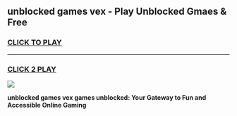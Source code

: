 
## unblocked games vex - Play Unblocked Gmaes & Free
<h3>
<a href="https://news.freeplayer.one?title=unblocked_games_vex&ref=23F">CLICK TO PLAY</a></h3>
<hr>

<h3>
<a href="https://news.freeplayer.one?title=unblocked_games_vex&ref=23F">CLICK 2 PLAY</a>
  
</h3>

<a href="https://news.freeplayer.one?title=unblocked_games_vex&ref=23F/"><img src="https://clearcache.store/games.png"></a>


**unblocked games vex games unblocked: Your Gateway to Fun and Accessible Online Gaming**
